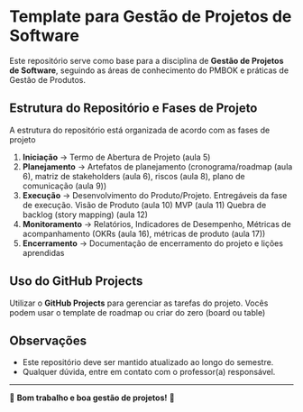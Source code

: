 # Template para Gestão de Projetos de Software

Este repositório serve como base para a disciplina de **Gestão de Projetos de Software**, seguindo as áreas de conhecimento do PMBOK e práticas de Gestão de Produtos.

## Estrutura do Repositório e Fases de Projeto

A estrutura do repositório está organizada de acordo com as fases de projeto

1. **Iniciação** → Termo de Abertura de Projeto (aula 5)
2. **Planejamento** → Artefatos de planejamento (cronograma/roadmap (aula 6), matriz de stakeholders (aula 6), riscos (aula 8), plano de comunicação  (aula 9)) 
3. **Execução** → Desenvolvimento do Produto/Projeto. Entregáveis da fase de execução.
  Visão de Produto (aula 10)
  MVP (aula 11)
  Quebra de backlog (story mapping) (aula 12)   
5. **Monitoramento** → Relatórios, Indicadores de Desempenho, Métricas de acompanhamento (OKRs  (aula 16), métricas de produto (aula 17))
6. **Encerramento** → Documentação de encerramento do projeto e lições aprendidas

## Uso do GitHub Projects

Utilizar o **GitHub Projects** para gerenciar as tarefas do projeto. 
Vocês podem usar o template de roadmap ou criar do zero (board ou table)

## Observações

- Este repositório deve ser mantido atualizado ao longo do semestre.
- Qualquer dúvida, entre em contato com o professor(a) responsável.

---

📌 **Bom trabalho e boa gestão de projetos!** 🚀
